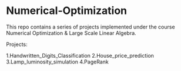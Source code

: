# Numerical-Optimization

This repo contains a series of projects implemented under the course Numerical Optimization & Large Scale Linear Algebra. 

Projects:

1.Handwritten_Digits_Classification
2.House_price_prediction
3.Lamp_luminosity_simulation
4.PageRank